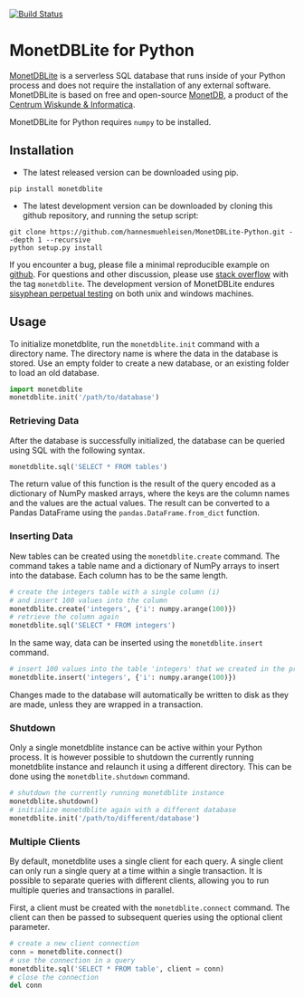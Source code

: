 
[![Build Status](https://travis-ci.org/hannesmuehleisen/MonetDBLite.svg?branch=Dec2016Lite-Python)](https://travis-ci.org/hannesmuehleisen/MonetDBLite)

# MonetDBLite for Python

[MonetDBLite](https://www.monetdb.org/blog/monetdblite-r) is a serverless SQL database that runs inside of your Python process and does not require the installation of any external software. MonetDBLite is based on free and open-source [MonetDB](https://www.monetdb.org/Home), a product of the [Centrum Wiskunde & Informatica](http://www.cwi.nl).

MonetDBLite for Python requires ```numpy``` to be installed.

## Installation

* The latest released version can be downloaded using pip.

```pip install monetdblite```

* The latest development version can be downloaded by cloning this github repository, and running the setup script:
````
git clone https://github.com/hannesmuehleisen/MonetDBLite-Python.git --depth 1 --recursive
python setup.py install
````

If you encounter a bug, please file a minimal reproducible example on [github](https://github.com/hannesmuehleisen/MonetDBLite/issues). For questions and other discussion, please use [stack overflow](http://stackoverflow.com/questions/tagged/monetdblite) with the tag `monetdblite`.  The development version of MonetDBLite endures [sisyphean perpetual testing](https://sisyphus.project.cwi.nl) on both unix and windows machines.

## Usage

To initialize monetdblite, run the ```monetdblite.init``` command with a directory name. The directory name is where the data in the database is stored. Use an empty folder to create a new database, or an existing folder to load an old database.

```python
import monetdblite
monetdblite.init('/path/to/database')
```

### Retrieving Data

After the database is successfully initialized, the database can be queried using SQL with the following syntax.

```python
monetdblite.sql('SELECT * FROM tables')
```

The return value of this function is the result of the query encoded as a dictionary of NumPy masked arrays, where the keys are the column names and the values are the actual values. The result can be converted to a Pandas DataFrame using the ```pandas.DataFrame.from_dict``` function.

### Inserting Data

New tables can be created using the ```monetdblite.create``` command. The command takes a table name and a dictionary of NumPy arrays to insert into the database. Each column has to be the same length.

```python
# create the integers table with a single column (i)
# and insert 100 values into the column
monetdblite.create('integers', {'i': numpy.arange(100)})
# retrieve the column again
monetdblite.sql('SELECT * FROM integers')
```

In the same way, data can be inserted using the ```monetdblite.insert``` command.

```python
# insert 100 values into the table 'integers' that we created in the previous example
monetdblite.insert('integers', {'i': numpy.arange(100)})
```

Changes made to the database will automatically be written to disk as they are made, unless they are wrapped in a transaction.

### Shutdown
Only a single monetdblite instance can be active within your Python process. It is however possible to shutdown the currently running monetdblite instance and relaunch it using a different directory. This can be done using the ```monetdblite.shutdown``` command. 

```python
# shutdown the currently running monetdblite instance
monetdblite.shutdown()
# initialize monetdblite again with a different database
monetdblite.init('/path/to/different/database')
```

### Multiple Clients
By default, monetdblite uses a single client for each query. A single client can only run a single query at a time within a single transaction. It is possible to separate queries with different clients, allowing you to run multiple queries and transactions in parallel.

First, a client must be created with the ```monetdblite.connect``` command. The client can then be passed to subsequent queries using the optional client parameter.

```python
# create a new client connection
conn = monetdblite.connect()
# use the connection in a query
monetdblite.sql('SELECT * FROM table', client = conn)
# close the connection
del conn
```

